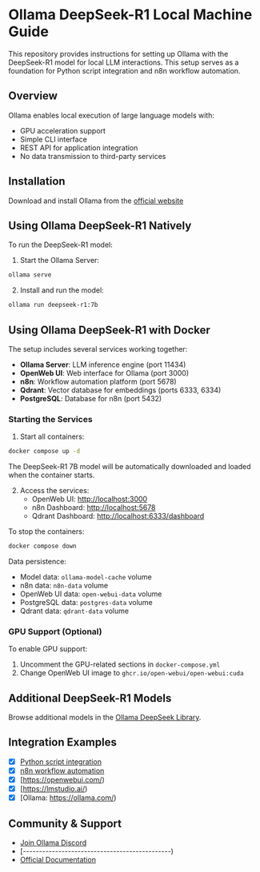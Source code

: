 
# Ollama DeepSeek-R1 Local Machine Guide

This repository provides instructions for setting up Ollama with the DeepSeek-R1 model for local LLM interactions. This setup serves as a foundation for Python script integration and n8n workflow automation.

## Overview

Ollama enables local execution of large language models with:

- GPU acceleration support
- Simple CLI interface
- REST API for application integration
- No data transmission to third-party services

## Installation

Download and install Ollama from the [official website](https://ollama.ai)

## Using Ollama DeepSeek-R1 Natively

To run the DeepSeek-R1 model:

1. Start the Ollama Server:

```bash
ollama serve
```

2. Install and run the model:

```bash
ollama run deepseek-r1:7b
```

## Using Ollama DeepSeek-R1 with Docker

The setup includes several services working together:

- **Ollama Server**: LLM inference engine (port 11434)
- **OpenWeb UI**: Web interface for Ollama (port 3000)
- **n8n**: Workflow automation platform (port 5678)
- **Qdrant**: Vector database for embeddings (ports 6333, 6334)
- **PostgreSQL**: Database for n8n (port 5432)

### Starting the Services

1. Start all containers:

```bash
docker compose up -d
```

The DeepSeek-R1 7B model will be automatically downloaded and loaded when the container starts.

2. Access the services:
   - OpenWeb UI: <http://localhost:3000>
   - n8n Dashboard: <http://localhost:5678>
   - Qdrant Dashboard: <http://localhost:6333/dashboard>
     

To stop the containers:

```bash
docker compose down
```

Data persistence:

- Model data: `ollama-model-cache` volume
- n8n data: `n8n-data` volume
- OpenWeb UI data: `open-webui-data` volume
- PostgreSQL data: `postgres-data` volume
- Qdrant data: `qdrant-data` volume

### GPU Support (Optional)

To enable GPU support:

1. Uncomment the GPU-related sections in `docker-compose.yml`
2. Change OpenWeb UI image to `ghcr.io/open-webui/open-webui:cuda`

## Additional DeepSeek-R1 Models

Browse additional models in the [Ollama DeepSeek Library](https://ollama.com/library/deepseek-r1).

## Integration Examples

- [X] [Python script integration](./python/README.md)
- [x] [n8n workflow automation](./n8n/README.md)
- [x] [https://openwebui.com/)
- [x] [https://lmstudio.ai/)
- [x] [Ollama: https://ollama.com/)

## Community & Support

- [Join Ollama Discord](https://discord.gg/ollama)
- [----------------------------------------------)
- [Official Documentation](https://ollama.ai/docs)
